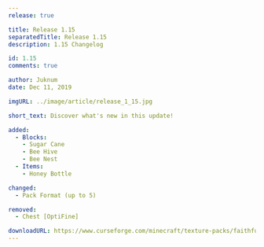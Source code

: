```yaml
---
release: true

title: Release 1.15
separatedTitle: Release 1.15
description: 1.15 Changelog

id: 1.15
comments: true

author: Juknum
date: Dec 11, 2019

imgURL: ../image/article/release_1_15.jpg

short_text: Discover what's new in this update!

added:
  - Blocks:
    - Sugar Cane
    - Bee Hive
    - Bee Nest
  - Items:
    - Honey Bottle

changed:
  - Pack Format (up to 5)

removed:
  - Chest [OptiFine]

downloadURL: https://www.curseforge.com/minecraft/texture-packs/faithful-3d/files/2842038
---
```

